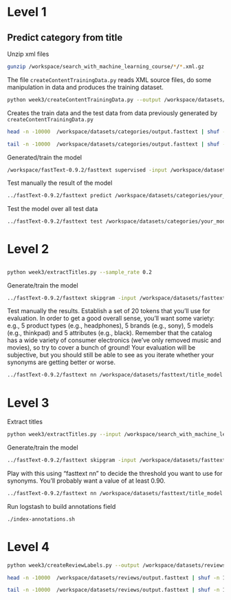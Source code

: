 # Level 1
## Predict category from title

Unzip xml files
```sh 
gunzip /workspace/search_with_machine_learning_course/*/*.xml.gz
```


The file `createContentTrainingData.py` reads XML source files, do some manipulation in data and produces the training dataset.

```sh 
python week3/createContentTrainingData.py --output /workspace/datasets/categories/output.fasttext --min_products 100
```

Creates the train data and the test data from data previously generated by `createContentTrainingData.py`
```sh 
head -n -10000  /workspace/datasets/categories/output.fasttext | shuf -n 10000  > /workspace/datasets/categories/data.train

tail -n -10000  /workspace/datasets/categories/output.fasttext | shuf -n 10000  > /workspace/datasets/categories/data.test
```

Generated/train the model 
```sh 
/workspace/fastText-0.9.2/fasttext supervised -input /workspace/datasets/categories/data.train -output /workspace/datasets/categories/your_model -lr 1.0 -epoch 25 -wordNgrams 2
```

Test manually the result of the model
```sh 
../fastText-0.9.2/fasttext predict /workspace/datasets/categories/your_model.bin -
```

Test the model over all test data
```sh 
../fastText-0.9.2/fasttext test /workspace/datasets/categories/your_model.bin /workspace/datasets/categories/data.test
```

# Level 2
## 

```sh 
python week3/extractTitles.py --sample_rate 0.2
```

Generate/train the model
```sh 
../fastText-0.9.2/fasttext skipgram -input /workspace/datasets/fasttext/titles.txt -output /workspace/datasets/fasttext/title_model -minCount 50
```

Test manually the results. Establish a set of 20 tokens that you’ll use for evaluation. 
In order to get a good overall sense, you’ll want some variety: 
e.g., 5 product types (e.g., headphones), 5 brands (e.g., sony), 5 models (e.g., thinkpad) and 5 attributes (e.g., black). 
Remember that the catalog has a wide variety of consumer electronics (we’ve only removed music and movies), 
so try to cover a bunch of ground! Your evaluation will be subjective, but you should still be able to see as you iterate
whether your synonyms are getting better or worse.
```sh 
../fastText-0.9.2/fasttext nn /workspace/datasets/fasttext/title_model.bin
```

# Level 3

Extract titles
```sh
python week3/extractTitles.py --input /workspace/search_with_machine_learning_course/week3/phone_products --sample_rate 1.0
```

Generate/train the model
```sh 
../fastText-0.9.2/fasttext skipgram -input /workspace/datasets/fasttext/titles.txt -output /workspace/datasets/fasttext/title_model -minCount 10 -epoch 25
```

Play with this using “fasttext nn” to decide the threshold you want to use for synonyms. You’ll probably want a value of at least 0.90.
```sh 
../fastText-0.9.2/fasttext nn /workspace/datasets/fasttext/title_model.bin
```

Run logstash to build annotations field
```sh 
./index-annotations.sh
```

# Level 4

```sh
python week3/createReviewLabels.py --output /workspace/datasets/reviews/output.fasttext
```

```sh 
head -n -10000  /workspace/datasets/reviews/output.fasttext | shuf -n 10000  > /workspace/datasets/reviews/data.train

tail -n -10000  /workspace/datasets/reviews/output.fasttext | shuf -n 10000  > /workspace/datasets/reviews/data.test
```